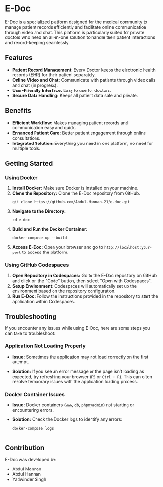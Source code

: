 # E-Doc

E-Doc is a specialized platform designed for the medical community to manage patient records efficiently and facilitate online communication through video and chat. This platform is particularly suited for private doctors who need an all-in-one solution to handle their patient interactions and record-keeping seamlessly.

## Features

- **Patient Record Management:** Every Doctor keeps the electronic health records (EHR) for their patient separately.
- **Online Video and Chat:** Communicate with patients through video calls and chat (in progress).
- **User-Friendly Interface:** Easy to use for doctors.
- **Secure Data Handling:** Keeps all patient data safe and private.

## Benefits

- **Efficient Workflow:** Makes managing patient records and communication easy and quick.
- **Enhanced Patient Care:** Better patient engagement through online consultations.
- **Integrated Solution:** Everything you need in one platform, no need for multiple tools.

## Getting Started

### Using Docker

1. **Install Docker:** Make sure Docker is installed on your machine.
2. **Clone the Repository:** Clone the E-Doc repository from GitHub.
    ```
    git clone https://github.com/Abdul-Hannan-21/e-doc.git
    ```
3. **Navigate to the Directory:**
    ```
    cd e-doc
    ```
4. **Build and Run the Docker Container:**
    ```
    docker-compose up --build
    ```
5. **Access E-Doc:** Open your browser and go to `http://localhost:your-port` to access the platform.

### Using GitHub Codespaces

1. **Open Repository in Codespaces:** Go to the E-Doc repository on GitHub and click on the "Code" button, then select "Open with Codespaces".
2. **Setup Environment:** Codespaces will automatically set up the environment based on the repository configuration.
3. **Run E-Doc:** Follow the instructions provided in the repository to start the application within Codespaces.

## Troubleshooting

If you encounter any issues while using E-Doc, here are some steps you can take to troubleshoot:

### Application Not Loading Properly

- **Issue:** Sometimes the application may not load correctly on the first attempt.

- **Solution:** If you see an error message or the page isn’t loading as expected, try refreshing your browser (`F5` or `Ctrl + R`). This can often resolve temporary issues with the application loading process.

### Docker Container Issues

- **Issue:** Docker containers (`www`, `db`, `phpmyadmin`) not starting or encountering errors.

- **Solution:** Check the Docker logs to identify any errors:
  ```bash
  docker-compose logs



## Contribution

E-Doc was developed by:

- Abdul Mannan
- Abdul Hannan
- Yadwinder Singh

